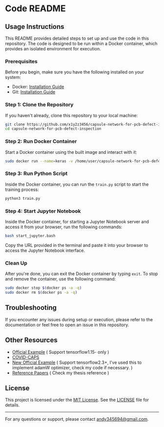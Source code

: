 # Code README

## Usage Instructions

This README provides detailed steps to set up and use the code in this repository. The code is designed to be run within a Docker container, which provides an isolated environment for execution.

### Prerequisites

Before you begin, make sure you have the following installed on your system:

- Docker: [Installation Guide](https://docs.docker.com/get-docker/)
- Git: [Installation Guide](https://git-scm.com/book/en/v2/Getting-Started-Installing-Git)

### Step 1: Clone the Repository

If you haven't already, clone this repository to your local machine:

```bash
git clone https://github.com/x1y2z3456/capsule-network-for-pcb-defect-inspection.git
cd capsule-network-for-pcb-defect-inspection
```

### Step 2: Run Docker Container

Start a Docker container using the built image and interact with it:

```bash
sudo docker run --name=keras -v /home/user/capsule-network-for-pcb-defect-inspection/:/tmp --network=host -it 105552010/keras:v2.4.0 /bin/bash
```

### Step 3: Run Python Script

Inside the Docker container, you can run the `train.py` script to start the training process:

```bash
python3 train.py
```

### Step 4: Start Jupyter Notebook

Inside the Docker container, for starting a Jupyter Notebook server and access it from your browser, run the following commands:

```bash
bash start_jupyter.bash
```

Copy the URL provided in the terminal and paste it into your browser to access the Jupyter Notebook interface.

### Clean Up

After you're done, you can exit the Docker container by typing `exit`. To stop and remove the container, use the following command:

```bash
sudo docker stop $(docker ps -a -q)
sudo docker rm $(docker ps -a -q)
```

## Troubleshooting

If you encounter any issues during setup or execution, please refer to the documentation or feel free to open an issue in this repository.

## Other Resources
- [Official Example](https://keras.io/zh/examples/cifar10_cnn_capsule/) ( Support tensorflow1.15- only )
- [COVID-CAPS](https://github.com/ShahinSHH/COVID-CAPS)
- [New Official Example](https://github.com/keras-team/keras/pull/13620/files/940b724e9befa9389645bf8e6c353646c7fa2974) ( Support tensorflow2.3+, I've used this to implement adamW optimizer, check my code if necessary. )
- [Reference Papers](https://hdl.handle.net/11296/45rdc4) ( Check my thesis reference )

## License

This project is licensed under the [MIT License](../LICENSE). See the [LICENSE](../LICENSE) file for details.

---

For any questions or support, please contact [andy345694@gmail.com](mailto:andy345694@gmail.com).
